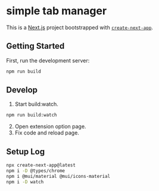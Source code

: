 # simple tab manager

This is a [Next.js](https://nextjs.org/) project bootstrapped with [`create-next-app`](https://github.com/vercel/next.js/tree/canary/packages/create-next-app).

## Getting Started

First, run the development server:

```bash
npm run build
```

## Develop

1. Start build:watch.

```bash
npm run build:watch
```

2. Open extension option page.
3. Fix code and reload page.

## Setup Log

```bash
npx create-next-app@latest
npm i -D @types/chrome
npm i @mui/material @mui/icons-material
npm i -D watch
```
